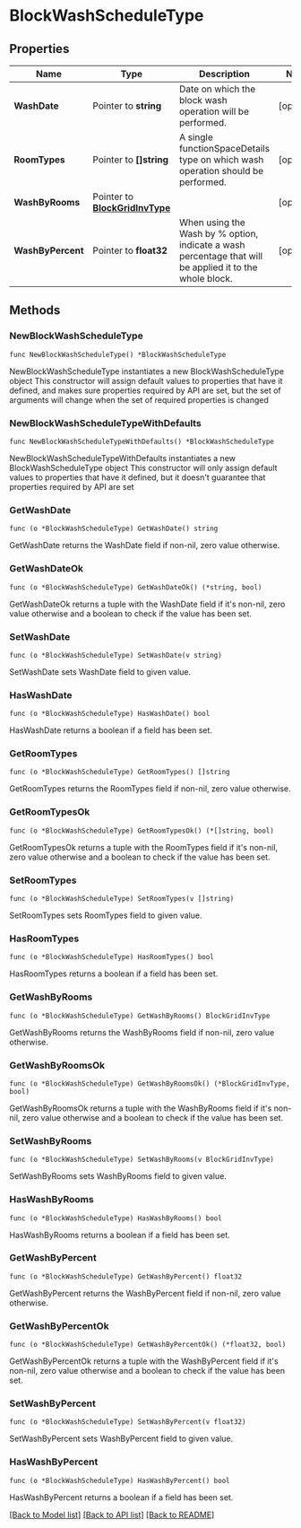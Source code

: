 # BlockWashScheduleType

## Properties

Name | Type | Description | Notes
------------ | ------------- | ------------- | -------------
**WashDate** | Pointer to **string** | Date on which the block wash operation will be performed. | [optional] 
**RoomTypes** | Pointer to **[]string** | A single functionSpaceDetails type on which wash operation should be performed. | [optional] 
**WashByRooms** | Pointer to [**BlockGridInvType**](BlockGridInvType.md) |  | [optional] 
**WashByPercent** | Pointer to **float32** | When using the Wash by % option, indicate a wash percentage that will be applied it to the whole block. | [optional] 

## Methods

### NewBlockWashScheduleType

`func NewBlockWashScheduleType() *BlockWashScheduleType`

NewBlockWashScheduleType instantiates a new BlockWashScheduleType object
This constructor will assign default values to properties that have it defined,
and makes sure properties required by API are set, but the set of arguments
will change when the set of required properties is changed

### NewBlockWashScheduleTypeWithDefaults

`func NewBlockWashScheduleTypeWithDefaults() *BlockWashScheduleType`

NewBlockWashScheduleTypeWithDefaults instantiates a new BlockWashScheduleType object
This constructor will only assign default values to properties that have it defined,
but it doesn't guarantee that properties required by API are set

### GetWashDate

`func (o *BlockWashScheduleType) GetWashDate() string`

GetWashDate returns the WashDate field if non-nil, zero value otherwise.

### GetWashDateOk

`func (o *BlockWashScheduleType) GetWashDateOk() (*string, bool)`

GetWashDateOk returns a tuple with the WashDate field if it's non-nil, zero value otherwise
and a boolean to check if the value has been set.

### SetWashDate

`func (o *BlockWashScheduleType) SetWashDate(v string)`

SetWashDate sets WashDate field to given value.

### HasWashDate

`func (o *BlockWashScheduleType) HasWashDate() bool`

HasWashDate returns a boolean if a field has been set.

### GetRoomTypes

`func (o *BlockWashScheduleType) GetRoomTypes() []string`

GetRoomTypes returns the RoomTypes field if non-nil, zero value otherwise.

### GetRoomTypesOk

`func (o *BlockWashScheduleType) GetRoomTypesOk() (*[]string, bool)`

GetRoomTypesOk returns a tuple with the RoomTypes field if it's non-nil, zero value otherwise
and a boolean to check if the value has been set.

### SetRoomTypes

`func (o *BlockWashScheduleType) SetRoomTypes(v []string)`

SetRoomTypes sets RoomTypes field to given value.

### HasRoomTypes

`func (o *BlockWashScheduleType) HasRoomTypes() bool`

HasRoomTypes returns a boolean if a field has been set.

### GetWashByRooms

`func (o *BlockWashScheduleType) GetWashByRooms() BlockGridInvType`

GetWashByRooms returns the WashByRooms field if non-nil, zero value otherwise.

### GetWashByRoomsOk

`func (o *BlockWashScheduleType) GetWashByRoomsOk() (*BlockGridInvType, bool)`

GetWashByRoomsOk returns a tuple with the WashByRooms field if it's non-nil, zero value otherwise
and a boolean to check if the value has been set.

### SetWashByRooms

`func (o *BlockWashScheduleType) SetWashByRooms(v BlockGridInvType)`

SetWashByRooms sets WashByRooms field to given value.

### HasWashByRooms

`func (o *BlockWashScheduleType) HasWashByRooms() bool`

HasWashByRooms returns a boolean if a field has been set.

### GetWashByPercent

`func (o *BlockWashScheduleType) GetWashByPercent() float32`

GetWashByPercent returns the WashByPercent field if non-nil, zero value otherwise.

### GetWashByPercentOk

`func (o *BlockWashScheduleType) GetWashByPercentOk() (*float32, bool)`

GetWashByPercentOk returns a tuple with the WashByPercent field if it's non-nil, zero value otherwise
and a boolean to check if the value has been set.

### SetWashByPercent

`func (o *BlockWashScheduleType) SetWashByPercent(v float32)`

SetWashByPercent sets WashByPercent field to given value.

### HasWashByPercent

`func (o *BlockWashScheduleType) HasWashByPercent() bool`

HasWashByPercent returns a boolean if a field has been set.


[[Back to Model list]](../README.md#documentation-for-models) [[Back to API list]](../README.md#documentation-for-api-endpoints) [[Back to README]](../README.md)


